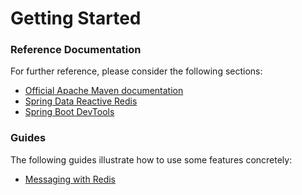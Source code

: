 # Getting Started

### Reference Documentation
For further reference, please consider the following sections:

* [Official Apache Maven documentation](https://maven.apache.org/guides/index.html)
* [Spring Data Reactive Redis](https://docs.spring.io/spring-boot/docs/{bootVersion}/reference/htmlsingle/#boot-features-redis)
* [Spring Boot DevTools](https://docs.spring.io/spring-boot/docs/{bootVersion}/reference/htmlsingle/#using-boot-devtools)

### Guides
The following guides illustrate how to use some features concretely:

* [Messaging with Redis](https://spring.io/guides/gs/messaging-redis/)


